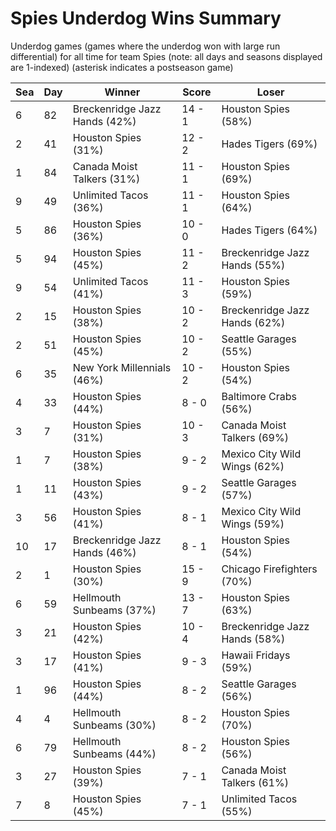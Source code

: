 # Spies Underdog Wins Summary



Underdog games (games where the underdog won with large run differential) for all time for team Spies (note: all days and seasons displayed are 1-indexed) (asterisk indicates a postseason game)


| Sea | Day | Winner | Score | Loser | 
| ------ |------ |------ |------ |------ |
| 6 | 82 | Breckenridge Jazz Hands (42%) | 14 - 1 | Houston Spies (58%) | 
| 2 | 41 | Houston Spies (31%) | 12 - 2 | Hades Tigers (69%) | 
| 1 | 84 | Canada Moist Talkers (31%) | 11 - 1 | Houston Spies (69%) | 
| 9 | 49 | Unlimited Tacos (36%) | 11 - 1 | Houston Spies (64%) | 
| 5 | 86 | Houston Spies (36%) | 10 - 0 | Hades Tigers (64%) | 
| 5 | 94 | Houston Spies (45%) | 11 - 2 | Breckenridge Jazz Hands (55%) | 
| 9 | 54 | Unlimited Tacos (41%) | 11 - 3 | Houston Spies (59%) | 
| 2 | 15 | Houston Spies (38%) | 10 - 2 | Breckenridge Jazz Hands (62%) | 
| 2 | 51 | Houston Spies (45%) | 10 - 2 | Seattle Garages (55%) | 
| 6 | 35 | New York Millennials (46%) | 10 - 2 | Houston Spies (54%) | 
| 4 | 33 | Houston Spies (44%) | 8 - 0 | Baltimore Crabs (56%) | 
| 3 | 7 | Houston Spies (31%) | 10 - 3 | Canada Moist Talkers (69%) | 
| 1 | 7 | Houston Spies (38%) | 9 - 2 | Mexico City Wild Wings (62%) | 
| 1 | 11 | Houston Spies (43%) | 9 - 2 | Seattle Garages (57%) | 
| 3 | 56 | Houston Spies (41%) | 8 - 1 | Mexico City Wild Wings (59%) | 
| 10 | 17 | Breckenridge Jazz Hands (46%) | 8 - 1 | Houston Spies (54%) | 
| 2 | 1 | Houston Spies (30%) | 15 - 9 | Chicago Firefighters (70%) | 
| 6 | 59 | Hellmouth Sunbeams (37%) | 13 - 7 | Houston Spies (63%) | 
| 3 | 21 | Houston Spies (42%) | 10 - 4 | Breckenridge Jazz Hands (58%) | 
| 3 | 17 | Houston Spies (41%) | 9 - 3 | Hawaii Fridays (59%) | 
| 1 | 96 | Houston Spies (44%) | 8 - 2 | Seattle Garages (56%) | 
| 4 | 4 | Hellmouth Sunbeams (30%) | 8 - 2 | Houston Spies (70%) | 
| 6 | 79 | Hellmouth Sunbeams (44%) | 8 - 2 | Houston Spies (56%) | 
| 3 | 27 | Houston Spies (39%) | 7 - 1 | Canada Moist Talkers (61%) | 
| 7 | 8 | Houston Spies (45%) | 7 - 1 | Unlimited Tacos (55%) | 


